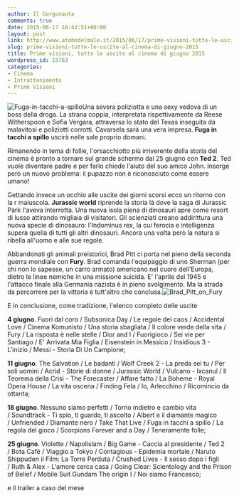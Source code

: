 ```yaml
---
author: Il Gorgonauta
comments: true
date: 2015-06-17 18:42:51+00:00
layout: post
link: http://www.atomodelmale.it/2015/06/17/prime-visioni-tutte-le-uscite-al-cinema-di-giugno-2015/
slug: prime-visioni-tutte-le-uscite-al-cinema-di-giugno-2015
title: Prime visioni, tutte le uscite al cinema di giugno 2015
wordpress_id: 15763
categories:
- Cinema
- Intrattenimento
- Prime Visioni
---
```


![Fuga-in-tacchi-a-spillo](http://www.atomodelmale.it/wp-content/uploads/2015/06/Fuga-in-tacchi-a-spillo-300x150.jpg)Una severa poliziotta e una sexy vedova di un boss della droga. La strana coppia, interpretata rispettivamente da Reese Witherspoon e Sofia Vergara, attraversa lo stato del Texas inseguita da malavitosi e poliziotti corrotti. Cavarsela sarà una vera impresa. **Fuga in tacchi a spillo** uscirà nelle sale proprio domani.

Rimanendo in tema di follie, l'orsacchiotto più irriverente della storia del cinema è pronto a tornare sul grande schermo dal 25 giugno con **Ted 2**. Ted vuole diventare padre e per farlo chiede l'aiuto del suo amico John. Insorge però un nuovo problema: il pupazzo non è riconosciuto come essere umano!

Gettando invece un occhio alle uscite dei giorni scorsi ecco un ritorno con la r maiuscola. **Jurassic world** riprende la storia là dove la saga di Jurassic Park l'aveva interrotta. Una nuova isola piena di dinosauri apre come resort di lusso attirando migliaia di visitatori. Gli scienziati creano addirittura una nuova specie di dinosauro: l'Indominus rex, la cui ferocia e intelligenza supera quella di tutti gli altri dinosauri. Ancora una volta però la natura si ribella all'uomo e alle sue regole.

Abbandonati gli animali preistorici, Brad Pitt ci porta nel pieno della seconda guerra mondiale con **Fury**. Brad comanda l'equipaggio di uno Sherman (per chi non lo sapesse, un carro armato) americano nel cuore dell'Europa, dietro le linee nemiche in una missione suicida. E' l'aprile del 1945 e l'attacco finale alla Germania nazista è in pieno svolgimento. Ma la strada da percorrere per la vittoria è tutt'altro che conclusa.![Brad_Pitt_on_Fury](http://www.atomodelmale.it/wp-content/uploads/2015/06/Brad_Pitt_on_Fury-300x181.jpg)



E in conclusione, come tradizione, l'elenco completo delle uscite



**4 giugno**. Fuori dal coro / Subsonica Day / Le regole del caos / Accidental Love / Cinema Komunisto / Una storia sbagliata / Il colore verde della vita / Fury / La risposta è nelle stelle / Dior and I / Fuorigioco / Sei vie per Santiago / E' Arrivata Mia Figlia / Eisenstein in Messico / Insidious 3 - L'inizio / Messi - Storia Di Un Campione;

**11 giugno**. The Salvation / Le badanti / Wolf Creek 2 - La preda sei tu / Per soli uomini / Acrid - Storie di donne / Jurassic World / Vulcano - Ixcanul / Il Teorema della Crisi - The Forecaster / Affare fatto / La Boheme - Royal Opera House / La vita oscena / Finding Fela / Io, Arlecchino / Ricomincio da ottanta;

**18 giugno**. Nessuno siamo perfetti / Torno indietro e cambio vita / Soundtrack - Ti spio, ti guardo, ti ascolto / Albert e il diamante magico / Unfriended / Diamante nero / Take That Live / Fuga in tacchi a spillo / La regola del gioco / Scorpions Forever and a Day / Teneramente folle;

**25 giugno**. Violette / Napolislam / Big Game - Caccia al presidente / Ted 2 / Bota Café / Viaggio a Tokyo / Contagious - Epidemia mortale / Naruto Shippuden il Film: La Torre Perduta / Crushed Lives - Il sesso dopo i figli / Ruth & Alex - L'amore cerca casa / Going Clear: Scientology and the Prison of Belief / Mobile Suit Gundam The origin I / Noi siamo Francesco;



e il trailer a caso del mese




